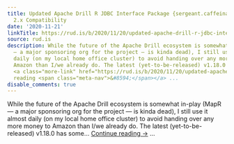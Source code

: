 ```yaml
---
title: Updated Apache Drill R JDBC Interface Package {sergeant.caffeinated} With {dbplyr}
  2.x Compatibility
date: '2020-11-21'
linkTitle: https://rud.is/b/2020/11/20/updated-apache-drill-r-jdbc-interface-package-sergeant-caffeinated-with-dbplyr-2-x-compatibility/
source: rud.is
description: While the future of the Apache Drill ecosystem is somewhat in-play (MapR
  — a major sponsoring org for the project — is kinda dead), I still use it almost
  daily (on my local home office cluster) to avoid handing over any more money to
  Amazon than I/we already do. The latest (yet-to-be-released) v1.18.0 has some...
  <a class="more-link" href="https://rud.is/b/2020/11/20/updated-apache-drill-r-jdbc-interface-package-sergeant-caffeinated-with-dbplyr-2-x-compatibility/">Continue
  reading <span class="meta-nav">&#8594;</span></a> ...
disable_comments: true
---
```

While the future of the Apache Drill ecosystem is somewhat in-play (MapR — a major sponsoring org for the project — is kinda dead), I still use it almost daily (on my local home office cluster) to avoid handing over any more money to Amazon than I/we already do. The latest (yet-to-be-released) v1.18.0 has some... <a class="more-link" href="https://rud.is/b/2020/11/20/updated-apache-drill-r-jdbc-interface-package-sergeant-caffeinated-with-dbplyr-2-x-compatibility/">Continue reading <span class="meta-nav">&#8594;</span></a> ...